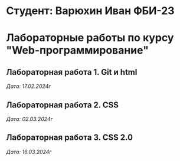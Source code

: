 # Студент: Варюхин Иван ФБИ-23

# Лабораторные работы по курсу "Web-программирование"

## Лабораторная работа 1. Git и html

*Дата: 17.02.2024г*

## Лабораторная работа 2. CSS

*Дата: 02.03.2024г*

## Лабораторная работа 3. CSS 2.0

*Дата: 16.03.2024г*
